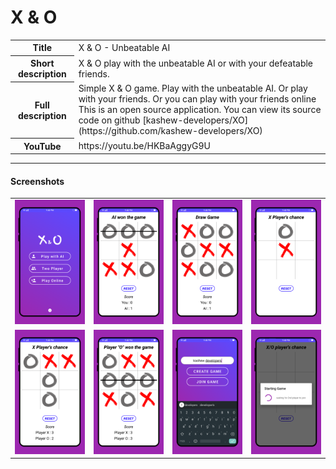 # X & O

<table>
    <tr>
        <th>Title</th>
        <td> X & O - Unbeatable AI</td>
    </tr>
    <tr>
        <th>Short description</th>
        <td>X & O play with the unbeatable AI or with your defeatable friends.</td>
    </tr>
    <tr>
        <th>Full description</th>
        <td> Simple X & O game. Play with the unbeatable AI. Or play with your friends. Or you can play with your friends online <br /> This is an open source application. You can view its source code on github [kashew-developers/XO](https://github.com/kashew-developers/XO)</td>
    </tr>
    <tr>
        <th>YouTube</th>
        <td>https://youtu.be/HKBaAggyG9U</td>
    </tr>
</table>

----

#### Screenshots

<table>
    <tr>
        <td><img src="media/screenshots/ss_1.png" /></td>
        <td><img src="media/screenshots/ss_2.png" /></td>
        <td><img src="media/screenshots/ss_3.png" /></td>
        <td><img src="media/screenshots/ss_4.png" /></td>
    </tr>
    <tr>
        <td><img src="media/screenshots/ss_5.png" /></td>
        <td><img src="media/screenshots/ss_6.png" /></td>
        <td><img src="media/screenshots/ss_7.png" /></td>
        <td><img src="media/screenshots/ss_8.png" /></td>
    </tr>
</table>
